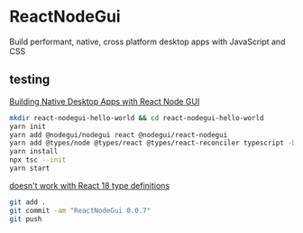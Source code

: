 # ReactNodeGui

Build performant, native, cross platform desktop apps with JavaScript and CSS

## testing

[Building Native Desktop Apps with React Node GUI](https://blog.bitsrc.io/building-native-desktop-application-with-react-node-gui-2ce1b2a2164)

```bash
mkdir react-nodegui-hello-world && cd react-nodegui-hello-world
yarn init
yarn add @nodegui/nodegui react @nodegui/react-nodegui
yarn add @types/node @types/react @types/react-reconciler typescript -D
yarn install
npx tsc --init
yarn start
```

[doesn't work with React 18 type definitions](https://stackoverflow.com/questions/71817106/type-children-element-has-no-properties-in-common-with-type-intrinsicat/71820889#71820889)

```bash
git add .
git commit -am "ReactNodeGui 0.0.7"
git push
```
